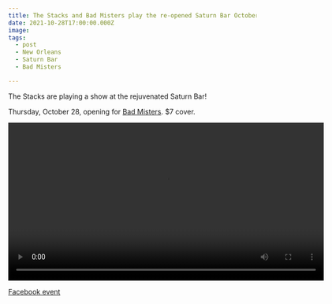 ```yaml
---
title: The Stacks and Bad Misters play the re-opened Saturn Bar October 28, 2021.
date: 2021-10-28T17:00:00.000Z
image:
tags:
  - post 
  - New Orleans
  - Saturn Bar
  - Bad Misters

---
```


The Stacks are playing a show at the rejuvenated Saturn Bar!

Thursday, October 28, opening for [Bad Misters](https://badmisters.bandcamp.com). $7 cover.

<div style="width: 640px; text-align: center;">
<video style="width: 640px; text-align: center;" controls loop>
  <source type="video/mp4" src="/static/video/bad-misters-stacks-oct-28-2021.mp4"></source>
  <p>Your browser does not support the video element.</p>
</video>
</div>

[Facebook event](https://www.facebook.com/events/236831201755410)